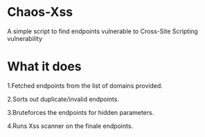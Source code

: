 # Chaos-Xss

A simple script to find endpoints vulnerable to Cross-Site Scripting vulnerability

# What it does
1.Fetched endpoints from the list of domains provided.

2.Sorts out duplicate/invalid endpoints.

3.Bruteforces the endpoints for hidden parameters.

4.Runs Xss scanner on the finale endpoints.
